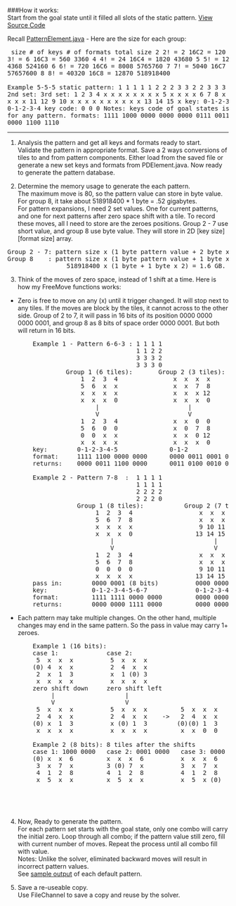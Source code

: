 ###How it works:  
Start from the goal state until it filled all slots of the static pattern.  [View Source Code]

Recall [PatternElement.java] - Here are the size for each group:  
    <pre>
        size     # of keys        # of formats        total size
        2        2! = 2           16C2 = 120          240
        3        3! = 6           16C3 = 560          3360
        4        4! = 24          16C4 = 1820         43680
        5        5! = 120         16C5 = 4368         524160
        6        6! = 720         16C6 = 8008         5765760
        7        7! = 5040        16C7 = 11440        57657600
        8        8! = 40320       16C8 = 12870        518918400  
        Example 5-5-5 static pattern:   1 1 1 1
                                        1 2 2 2
                                        3 3 2 2
                                        3 3 3 0
                    1st set:                2nd set:                3rd set:
                    1  2  3  4              x  x  x  x              x  x  x  x
                    5  x  x  x              x  6  7  8              x  x  x  x
                    x  x  x  x              x  x 11 12              9 10  x  x
                    x  x  x  x              x  x  x  x             13 14 15  x
        key:        0-1-2-3-4               0-1-2-3-4               0-1-2-3-4
        key code:   0                       0                       0
                    Notes: keys code of goal states is always 0 for any pattern.
        formats:    1111 1000 0000 0000     0000 0111 0011 0000     0000 0000 1100 1110</pre>   

------

1. Analysis the pattern and get all keys and formats ready to start.  
Validate the pattern in appropriate format.  Save a 2 ways conversions of tiles to and from pattern components.  Either load from the saved file or generate a new set keys and formats from PDElement.java.  Now ready to generate the pattern database.

2.  Determine the memory usage to generate the each pattern.  
The maximum move is 80, so the pattern value can store in byte value. For group 8, it take about 518918400 * 1 byte = .52 gigabytes.  
For pattern expansions, I need 2 set values.  One for current patterns, and one for next patterns after zero space shift with a tile.  To record these moves, all I need to store are the zeroes positions.  Group 2 - 7 use short value, and group 8 use byte value.  They will store in 2D \[key size\]\[format size\] array.

<pre>Group 2 - 7: pattern size x (1 byte pattern value + 2 byte x 2 current and next moves)
Group 8    : pattern size x (1 byte pattern value + 1 byte x 2 current and next moves)
                518918400 x (1 byte + 1 byte x 2) = 1.6 GB.</pre>
3. Think of the moves of zero space, instead of 1 shift at a time.  Here is how my FreeMove functions works:  
  * Zero is free to move on any (x) until it trigger changed.  It will stop next to any tiles.  If the moves are block by the tiles, it cannot across to the other side.  Group of 2 to 7, it will pass in 16 bits of its position 0000 0000 0000 0001, and group 8 as 8 bits of space order 0000 0001.  But both will return in 16 bits.  

    <pre>
        Example 1 - Pattern 6-6-3 : 1 1 1 1 
                                    1 1 2 2 
                                    3 3 3 2 
                                    3 3 3 0
                 Group 1 (6 tiles):       Group 2 (3 tiles):       Group 3 (6 tiles):
                     1  2  3  4               x  x  x  x               x  x  x  x
                     5  6  x  x               x  x  7  8               x  x  x  x
                     x  x  x  x               x  x  x 12               9 10 11  x
                     x  x  x  0               x  x  x  0              13 14 15  0
                         |                        |                        |
                         V                        V                        V
                     1  2  3  4               x  x  0  0               x  x  x  x
                     5  6  0  0               x  0  7  8               0  0  0  x
                     0  0  x  x               x  x  0 12               9 10 11  0
                     x  x  x  x               x  x  x  0              13 14 15  0
        key:        0-1-2-3-4-5              0-1-2                    0-1-2-3-4-5
        format:     1111 1100 0000 0000      0000 0011 0001 0000      0000 0000 1110 1110
        returns:    0000 0011 1100 0000      0011 0100 0010 0001      0000 1110 0001 0001    
  
        Example 2 - Pattern 7-8  :  1 1 1 1 
                                    1 1 1 1 
                                    2 2 2 2 
                                    2 2 2 0
                    Group 1 (8 tiles):           Group 2 (7 tiles):
                         1  2  3  4                  x  x  x  x
                         5  6  7  8                  x  x  x  x
                         x  x  x  x                  9 10 11 12
                         x  x  x  0                 13 14 15  0
                             |                           |
                             V                           V
                         1  2  3  4                  x  x  x  x
                         5  6  7  8                  x  x  x  x
                         0  0  0  0                  9 10 11 12
                         x  x  x  x                 13 14 15  0
        pass in:        0000 0001 (8 bits)          0000 0000 0000 0001 (16 bits)
        key:            0-1-2-3-4-5-6-7             0-1-2-3-4-5-6
        format:         1111 1111 0000 0000         0000 0000 1111 1110
        returns:        0000 0000 1111 0000         0000 0000 0000 0001</pre>
  * Each pattern may take multiple changes.  On the other hand, multiple changes may end in the same pattern.  So the pass in value may carry 1+ zeroes.

    <pre>
        Example 1 (16 bits):
        case 1:             case 2:
         5  x  x  x          5  x  x  x
        (0) 4  x  x          2  4  x  x
         2  x  1  3          x  1 (0) 3
         x  x  x  x          x  x  x  x
        zero shift down     zero shift left
             |                   |
             V                   V                                      Combine Together
         5  x  x  x          5  x  x  x         5  x  x  x    pass in:  0000 0000 1100 0000
         2  4  x  x          2  4  x  x    ->   2  4  x  x    key:      4-1-3-0-2
        (0) x  1  3          x (0) 1  3        (0)(0) 1  3    format:   1000 1100 0011 0000
         x  x  x  x          x  x  x  x         x  x  0  0    returns:  0000 0000 1100 0011    
         
        Example 2 (8 bits): 8 tiles after the shifts
        case 1: 1000 0000   case 2: 0001 0000   case 3: 0000 0001
        (0) x  x  6         x  x  x  6          x  x  x  6             (0) x  0  6
         3  x  7  x         3 (0) 7  x          3  x  7  x       ->     3 (0) 7  x
         4  1  2  8         4  1  2  8          4  1  2  8              4  1  2  8
         x  5  x  x         x  5  x  x          x  5  x (0)             x  5  0 (0)
                                                              pass in:  1001 0001
                                                              key:      5-2-6-3-0-1-7-4
                                                              format:   0001 1010 1111 0100
                                                              returns:  1010 0100 0000 0011</pre>

4. Now, Ready to generate the pattern.  
For each pattern set starts with the goal state, only one combo will carry the initial zero.  Loop through all combo; if the pattern value still zero, fill with current number of moves.  Repeat the process until all combo fill with value.  
Notes: Unlike the solver, eliminated backward moves will result in incorrect pattern values.  
See [sample output] of each default pattern.  

5.  Save a re-useable copy.  
Use FileChannel to save a copy and reuse by the solver.  

[View Source Code]: https://github.com/mwong510ca/HeuristicSearch-AdditivePatternDatabase-15Puzzle/blob/master/src/mwong/myprojects/fifteenpuzzle/solver/components/PatternDatabase.java
[PatternElement.java]: https://github.com/mwong510ca/HeuristicSearch-AdditivePatternDatabase-15Puzzle/blob/master/PatternElement.java%20-%20details.md
[Sample Output]: https://github.com/mwong510ca/HeuristicSearch-AdditivePatternDatabase-15Puzzle/tree/master/output/log_generate_data_files_osx_-Xmx4g.txt
